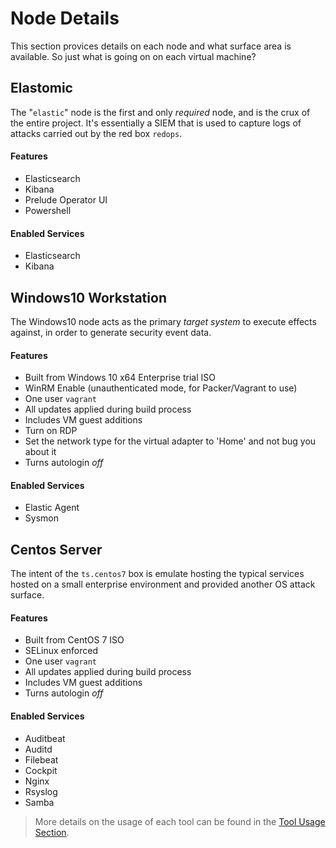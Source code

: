 # Node Details
This section provices details on each node and what surface area is available. So just what is going on on each virtual machine?

## Elastomic
The "`elastic`" node is the first and only _required_ node, and is the crux of the entire project. It's essentially a SIEM that is used to capture logs of attacks carried out by the red box `redops`.

#### Features

* Elasticsearch
* Kibana
* Prelude Operator UI
* Powershell

#### Enabled Services

* Elasticsearch
* Kibana

## Windows10 Workstation

The Windows10 node acts as the primary _target system_ to execute effects against, in
order to generate security event data.

#### Features

* Built from Windows 10 x64 Enterprise trial ISO
* WinRM Enable (unauthenticated mode, for Packer/Vagrant to use)
* One user `vagrant`
* All updates applied during build process
* Includes VM guest additions
* Turn on RDP
* Set the network type for the virtual adapter to 'Home' and not bug you about it
* Turns autologin *off*

#### Enabled Services

* Elastic Agent
* Sysmon

## Centos Server

The intent of the `ts.centos7` box is emulate hosting the typical services hosted on a small enterprise environment and provided another OS attack surface.

#### Features

* Built from CentOS 7 ISO
* SELinux enforced
* One user `vagrant`
* All updates applied during build process
* Includes VM guest additions
* Turns autologin *off*

#### Enabled Services

* Auditbeat
* Auditd
* Filebeat
* Cockpit
* Nginx
* Rsyslog
* Samba

> More details on the usage of each tool can be found in the [Tool Usage Section](https://docs.thremulation.io/tool-usage/).